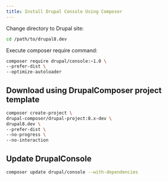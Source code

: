 ```yaml
---
title: Install Drupal Console Using Composer
---
```


Change directory to Drupal site:

```bash
cd /path/to/drupal8.dev
```

Execute composer require command:

```bash
composer require drupal/console:~1.0 \
--prefer-dist \
--optimize-autoloader
```

## Download using DrupalComposer project template

```bash
composer create-project \
drupal-composer/drupal-project:8.x-dev \
drupal8.dev \
--prefer-dist \
--no-progress \
--no-interaction
```

## Update DrupalConsole

```bash
composer update drupal/console --with-dependencies
```

